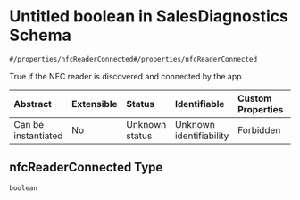 # Untitled boolean in SalesDiagnostics Schema

```txt
#/properties/nfcReaderConnected#/properties/nfcReaderConnected
```

True if the NFC reader is discovered and connected by the app

| Abstract            | Extensible | Status         | Identifiable            | Custom Properties | Additional Properties | Access Restrictions | Defined In                                                                                                   |
| :------------------ | :--------- | :------------- | :---------------------- | :---------------- | :-------------------- | :------------------ | :----------------------------------------------------------------------------------------------------------- |
| Can be instantiated | No         | Unknown status | Unknown identifiability | Forbidden         | Allowed               | none                | [sales-diagnostics.json*](../../schema/proprietary-extensions/sales-diagnostics.json "open original schema") |

## nfcReaderConnected Type

`boolean`

